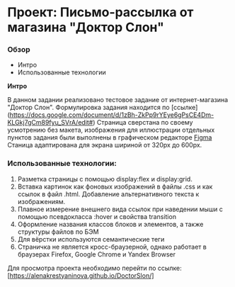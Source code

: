 # Проект: Письмо-рассылка от магазина "Доктор Слон"

### Обзор
* Интро
* Использованные технологии

**Интро**

В данном задании реализовано тестовое задание от интернет-магазина "Доктор Слон".
Формулировка задания находится по [ссылке] (https://docs.google.com/document/d/1zBh-ZkPp9rYEye6gPsCE4Dm-KLGkj7gCm89fyu_SVrA/edit#)
Страница сверстана по своему усмотрению без макета, изображения для иллюстрации отдельных пунктов задания были выполнены в графическом редакторе [Figma](https://www.figma.com)
Станица адаптирована для экрана шириной от 320px до 600px.

### Использованные технологии:
1. Разметка страницы с помощью display:flex и display:grid.
2. Вставка картинок как фоновых изображений в файлы .css и как ссылок в файл .html. Добавление альтернативного текста к изображениям.
3. Плавное измерение внешнего вида ссылок при наведении мыши с помощью псевдокласса :hover и свойства transition
4. Оформление названия классов блоков и элементов, а также структуры файлов по БЭМ
5. Для вёрстки используются семантические теги
6. Страничка не является кросс-браузерной, однако работает в браузерах Firefox, Google Chrome и Yandex Browser


Для просмотра проекта необходимо перейти по ссылке: [https://alenakrestyaninova.github.io/DoctorSlon/]
